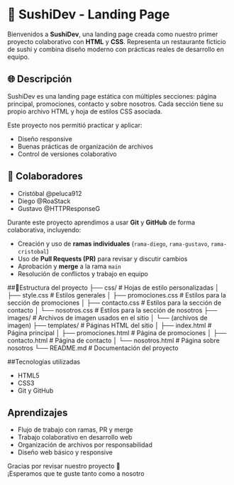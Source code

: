 # 🍣 SushiDev - Landing Page

Bienvenidos a **SushiDev**, una landing page creada como nuestro primer proyecto colaborativo con **HTML** y **CSS**. Representa un restaurante ficticio de sushi y combina diseño moderno con prácticas reales de desarrollo en equipo.

## 🌐 Descripción

SushiDev es una landing page estática con múltiples secciones: página principal, promociones, contacto y sobre nosotros. Cada sección tiene su propio archivo HTML y hoja de estilos CSS asociada.

Este proyecto nos permitió practicar y aplicar:

- Diseño responsive
- Buenas prácticas de organización de archivos
- Control de versiones colaborativo

## 👥 Colaboradores

- Cristóbal @peluca912 
- Diego @RoaStack
- Gustavo @HTTPResponseG

Durante este proyecto aprendimos a usar **Git** y **GitHub** de forma colaborativa, incluyendo:

- Creación y uso de **ramas individuales** (`rama-diego`, `rama-gustavo`, `rama-cristobal`)
- Uso de **Pull Requests (PR)** para revisar y discutir cambios
- Aprobación y **merge** a la rama `main`
- Resolución de conflictos y trabajo en equipo

##📁Estructura del proyecto
├── css/                   # Hojas de estilo personalizadas
│   ├── style.css          # Estilos generales
│   ├── promociones.css    # Estilos para la sección de promociones
│   ├── contacto.css       # Estilos para la sección de contacto
│   └── nosotros.css       # Estilos para la sección de nosotros
├── images/                # Archivos de imagen usados en el sitio
│   └── (archivos de imagen)
├── templates/             # Páginas HTML del sitio
│   ├── index.html         # Página principal
│   ├── promociones.html   # Página de promociones
│   ├── contacto.html      # Página de contacto
│   └── nosotros.html      # Página sobre nosotros
└── README.md              # Documentación del proyecto


##Tecnologías utilizadas

- HTML5
- CSS3
- Git y GitHub

## Aprendizajes

- Flujo de trabajo con ramas, PR y merge
- Trabajo colaborativo en desarrollo web
- Organización de archivos por responsabilidad
- Diseño web básico y responsive

Gracias por revisar nuestro proyecto 🙌  
¡Esperamos que te guste tanto como a nosotro
